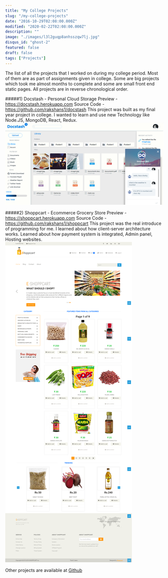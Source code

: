```yaml
---
title: "My College Projects"
slug: "/my-college-projects"
date: "2016-10-29T02:08:00.000Z"
modified: "2020-02-22T02:08:00.000Z"
description: ""
image: "./images/l3l2guqp8anhsszqw7lj.jpg"
disqus_id: "ghost-2"
featured: false
draft: false
tags: ["Projects"]
---
```


The list of all the projects that I worked on during my college period. Most of them are as part of assignments given in college. Some are big projects which took me almost months to complete and some are small front end static pages. All projects are in reverse chronological order.

#####1) Docstash - Personal Cloud Storage
Preview - https://docstash.herokuapp.com
Source Code - https://github.com/rakshans1/docstash
This project was built as my final year project in college. I wanted to learn and use new Technology like Node.JS, MongoDB, React, Redux.
![Docstash](./images/screenshot.png)

#####2) Shoppcart - Ecommerce Grocery Store
Preview - https://shoppcart.herokuapp.com
Source Code - https://github.com/rakshans1/shoppcart
This project was the real introduce of programming for me. I learned about how client-server architecture works. Learned about how payment system is integrated, Admin panel, Hosting websites.  
![Shoppcart](./images/screenshot-1.png)

Other projects are available at [ Github ](https://github.com/rakshans1)
